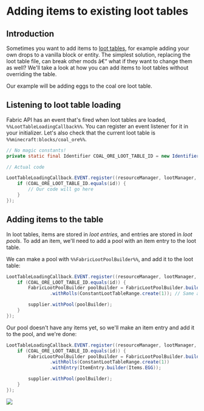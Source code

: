 # Adding items to existing loot tables

## Introduction

Sometimes you want to add items to [loot
tables](https://minecraft.gamepedia.com/Loot_table), for example adding
your own drops to a vanilla block or entity. The simplest solution,
replacing the loot table file, can break other mods â€“ what if they want
to change them as well? We'll take a look at how you can add items to
loot tables without overriding the table.

Our example will be adding eggs to the coal ore loot table.

## Listening to loot table loading

Fabric API has an event that's fired when loot tables are loaded,
`%%LootTableLoadingCallback%%`. You can register an event listener for
it in your initializer. Let's also check that the current loot table is
`%%minecraft:blocks/coal_ore%%`.

```java
// No magic constants!
private static final Identifier COAL_ORE_LOOT_TABLE_ID = new Identifier("minecraft", "blocks/coal_ore");

// Actual code

LootTableLoadingCallback.EVENT.register((resourceManager, lootManager, id, supplier, setter) -> {
    if (COAL_ORE_LOOT_TABLE_ID.equals(id)) {
        // Our code will go here
    }
});
```

## Adding items to the table

In loot tables, items are stored in *loot entries,* and entries are
stored in *loot pools*. To add an item, we'll need to add a pool with an
item entry to the loot table.

We can make a pool with `%%FabricLootPoolBuilder%%`, and add it to the
loot table:

```java
LootTableLoadingCallback.EVENT.register((resourceManager, lootManager, id, supplier, setter) -> {
    if (COAL_ORE_LOOT_TABLE_ID.equals(id)) {
        FabricLootPoolBuilder poolBuilder = FabricLootPoolBuilder.builder()
                .withRolls(ConstantLootTableRange.create(1)); // Same as "rolls": 1 in the loot table json

        supplier.withPool(poolBuilder);
    }
});
```

Our pool doesn't have any items yet, so we'll make an item entry and add
it to the pool, and we're done:

```java
LootTableLoadingCallback.EVENT.register((resourceManager, lootManager, id, supplier, setter) -> {
    if (COAL_ORE_LOOT_TABLE_ID.equals(id)) {
        FabricLootPoolBuilder poolBuilder = FabricLootPoolBuilder.builder()
                .withRolls(ConstantLootTableRange.create(1))
                .withEntry(ItemEntry.builder(Items.EGG));

        supplier.withPool(poolBuilder);
    }
});
```

![](../images/tutorial/coal_ore_egg.png)
